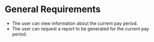 # General Requirements
* The user can view information about the current pay period.
* The user can request a report to be generated for the current pay period.